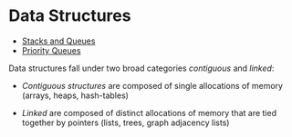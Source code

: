 # Data Structures

* [Stacks and Queues](stack_queue)
* [Priority Queues](priority_queue)

Data structures fall under two broad categories _contiguous_ and _linked_:

* _Contiguous structures_ are composed of single allocations of memory (arrays, heaps, hash-tables)

* _Linked_ are composed of distinct allocations of memory that are tied together by pointers (lists, trees, graph adjacency lists)
